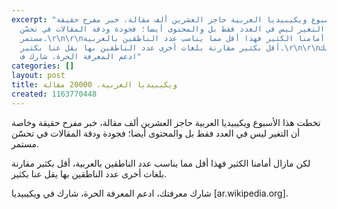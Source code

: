 ```yaml
---
excerpt: "تخطت هذا الأسبوع ويكيبيديا العربية حاجز العشرين ألف مقالة، خبر مفرح حقيقة
  وخاصة أن التغير ليس في العدد فقط بل والمحتوى أيضا؛ فجودة ودقة المقالات في تحسّن
  مستمر.\r\n\r\nلكن مازال أمامنا الكثير فهذا أقل مما يناسب عدد الناطقين بالعربية،
  أقل بكثير مقارنة بلغات أخرى عدد الناطقين بها يقل عنا بكثير.\r\n\r\nشارك معرفتك،
  ادعم المعرفة الحرة، شارك ف"
categories: []
layout: post
title: ويكيبيديا العربية، 20000 مقالة
created: 1163770448
---
```

تخطت هذا الأسبوع ويكيبيديا العربية حاجز العشرين ألف مقالة، خبر مفرح حقيقة وخاصة أن التغير ليس في العدد فقط بل والمحتوى أيضا؛ فجودة ودقة المقالات في تحسّن مستمر.

لكن مازال أمامنا الكثير فهذا أقل مما يناسب عدد الناطقين بالعربية، أقل بكثير مقارنة بلغات أخرى عدد الناطقين بها يقل عنا بكثير.

شارك معرفتك، ادعم المعرفة الحرة، شارك في ويكيبيديا [ar.wikipedia.org].
